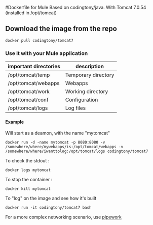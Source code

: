 #Dockerfile for Mule
Based on codingtony/java. With Tomcat 7.0.54  (installed in /opt/tomcat)


## Download the image from the repo
```
docker pull codingtony/tomcat7
```

### Use it with your Mule application
| important directories | description
|--- |---
|/opt/tomcat/temp | Temporary directory | 
|/opt/tomcat/webapps | Webapps |
|/opt/tomcat/work | Working directory |
|/opt/tomcat/conf | Configuration |
|/opt/tomcat/logs | Log files |


#### Example

Will start as a deamon, with the name "mytomcat"


```
docker run -d -name mytomcat -p 8080:8080 -v /somewhere/where/mywebapps/is:/opt/tomcat/webapps -v /somewhere/where/iwanttolog:/opt/tomcat/logs codingtony/tomcat7
````

To check the stdout :
```
docker logs mytomcat
```

To stop the container :
```
docker kill mytomcat
```

To "log" on the image and see how it's built
```
docker run -it codingtony/tomcat7 bash
```


For a more complex networking scenario, use [pipework](https://github.com/jpetazzo/pipework "")
